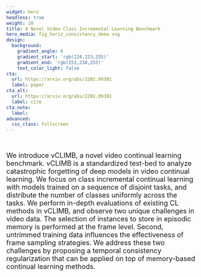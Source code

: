 ```yaml
---
widget: hero
headless: true
weight: 10
title: A Novel Video Class Incremental Learning Benchmark
hero_media: fig_horiz_consistency_demo.svg
design:
  background:
    gradient_angle: 0
    gradient_start: 'rgb(224,223,255)'
    gradient_end: 'rgb(153,238,255)'
    text_color_light: false
cta:
  url: https://arxiv.org/abs/2201.09381
  label: paper
cta_alt:
  url: https://arxiv.org/abs/2201.09381
  label: cite
cta_note:
  label:
advanced:
  css_class: fullscreen
---
```

<br>

<p style="font-size:18px;">We introduce vCLIMB, a novel video continual learning benchmark. vCLIMB is a standardized test-bed to analyze catastrophic forgetting of deep models in video continual learning. We focus on class incremental continual learning with models trained on a sequence of disjoint tasks, and distribute the number of classes uniformly across the tasks. We perform in-depth evaluations of existing CL methods in vCLIMB, and observe two unique challenges in video data. The selection of instances to store in episodic memory is performed at the frame level. Second, untrimmed training data influences the effectiveness of frame sampling strategies. We address these two challenges by proposing a temporal consistency regularization that can be applied on top of memory-based continual learning methods.</p>

<br>

<!-- <a class="github-button" href="https://github.com/wowchemy/wowchemy-hugo-modules" data-icon="octicon-star" data-size="large" data-show-count="true" aria-label="Star Wowchemy Website Builder for Hugo">Star Wowchemy Website Builder for Hugo</a><br><a class="github-button" href="https://github.com/wowchemy/starter-hugo-online-course" data-icon="octicon-star" data-size="large" data-show-count="true" aria-label="Star the Online Course template">Star the Online Course template</a><script async defer src="https://buttons.github.io/buttons.js"></script> -->
